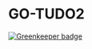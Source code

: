 # GO-TUDO2

[![Greenkeeper badge](https://badges.greenkeeper.io/DevJoseWeb/GO-TUDO.svg)](https://greenkeeper.io/)
